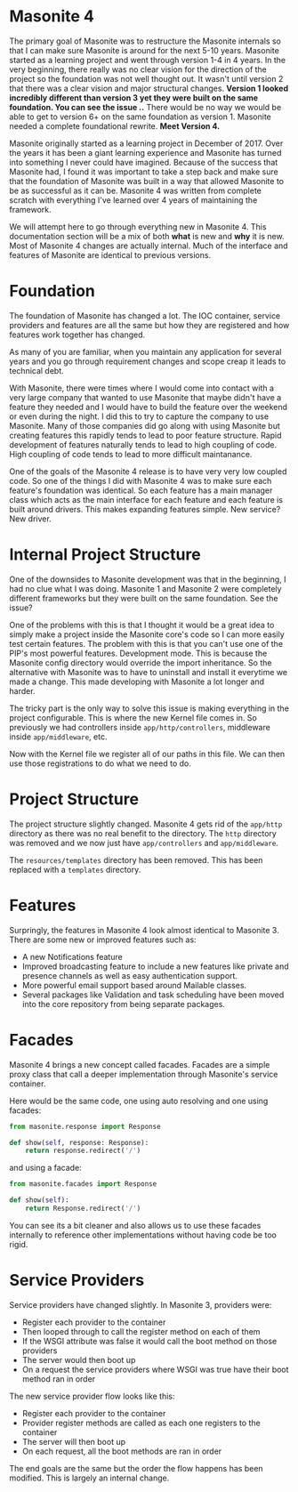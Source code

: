 # Masonite 4

The primary goal of Masonite was to restructure the Masonite internals so that I can make sure Masonite is around for the next 5-10 years. Masonite started as a learning project and went through version 1-4 in 4 years. In the very beginning, there really was no clear vision for the direction of the project so the foundation was not well thought out. It wasn't until version 2 that there was a clear vision and major structural changes. **Version 1 looked incredibly different than version 3 yet they were built on the same foundation. You can see the issue ..** There would be no way we would be able to get to version 6+ on the same foundation as version 1. Masonite needed a complete foundational rewrite. **Meet Version 4.**

Masonite originally started as a learning project in December of 2017. Over the years it has been a giant learning experience and Masonite has turned into something I never could have imagined. Because of the success that Masonite had, I found it was important to take a step back and make sure that the foundation of Masonite was built in a way that allowed Masonite to be as successful as it can be. Masonite 4 was written from complete scratch with everything I've learned over 4 years of maintaining the framework.

We will attempt here to go through everything new in Masonite 4. This documentation section will be a mix of both **what** is new and **why** it is new. Most of Masonite 4 changes are actually internal. Much of the interface and features of Masonite are identical to previous versions.

# Foundation

The foundation of Masonite has changed a lot. The IOC container, service providers and features are all the same but how they are registered and how features work together has changed.

As many of you are familiar, when you maintain any application for several years and you go through requirement changes and scope creap it leads to technical debt. 

With Masonite, there were times where I would come into contact with a very large company that wanted to use Masonite that maybe didn't have a feature they needed and I would have to build the feature over the weekend or even during the night. I did this to try to capture the company to use Masonite. Many of those companies did go along with using Masonite but creating features this rapidly tends to lead to poor feature structure. Rapid development of features naturally tends to lead to high coupling of code. High coupling of code tends to lead to more difficult maintanance.

One of the goals of the Masonite 4 release is to have very very low coupled code. So one of the things I did with Masonite 4 was to make  sure each feature's foundation was identical. So each feature has a main manager class which acts as the main interface for each feature and each feature is built around drivers. This makes expanding features simple. New service? New driver.

# Internal Project Structure

One of the downsides to Masonite development was that in the beginning, I had no clue what I was doing. Masonite 1 and Masonite 2 were completely different frameworks but they were built on the same foundation. See the issue?

One of the problems with this is that I thought it would be a great idea to simply make a project inside the Masonite core's code so I can more easily test certain features. The problem with this is that you can't use one of the PIP's most powerful features. Development mode. This is because the Masonite config directory would override the import inheritance. So the alternative with Masonite was to have to uninstall and install it everytime we made a change. This made developing with Masonite a lot longer and harder. 

The tricky part is the only way to solve this issue is making everything in the project configurable. This is where the new Kernel file comes in. So previously we had controllers inside `app/http/controllers`, middleware inside `app/middleware`, etc. 

Now with the Kernel file we register all of our paths in this file. We can then use those registrations to do what we need to do.

# Project Structure

The project structure slightly changed. Masonite 4 gets rid of the `app/http` directory as there was no real benefit to the directory. The `http` directory was removed and we now just have `app/controllers` and `app/middleware`.

The `resources/templates` directory has been removed. This has been replaced with a `templates` directory.

# Features

Surpringly, the features in Masonite 4 look almost identical to Masonite 3. There are some new or improved features such as: 
* A new Notifications feature
* Improved broadcasting feature to include a new features like private and presence channels as well as easy authentication support.
* More powerful email support based around Mailable classes.
* Several packages like Validation and task scheduling have been moved into the core repository from being separate packages.

# Facades

Masonite 4 brings a new concept called facades. Facades are a simple proxy class that call a deeper implementation through Masonite's service container.

Here would be the same code, one using auto resolving and one using facades:

```python
from masonite.response import Response

def show(self, response: Response):
    return response.redirect('/')
```

and using a facade:

```python
from masonite.facades import Response

def show(self):
    return Response.redirect('/')
```

You can see its a bit cleaner and also allows us to use these facades internally to reference other implementations without having code be too rigid.

# Service Providers

Service providers have changed slightly. In Masonite 3, providers were:

* Register each provider to the container
* Then looped through to call the register method on each of them
* If the WSGI attribute was false it would call the boot method on those providers
* The server would then boot up
* On a request the service providers where WSGI was true have their boot method ran in order

The new service provider flow looks like this:
* Register each provider to the container
* Provider register methods are called as each one registers to the container
* The server will then boot up
* On each request, all the boot methods are ran in order

The end goals are the same but the order the flow happens has been modified. This is largely an internal change.


